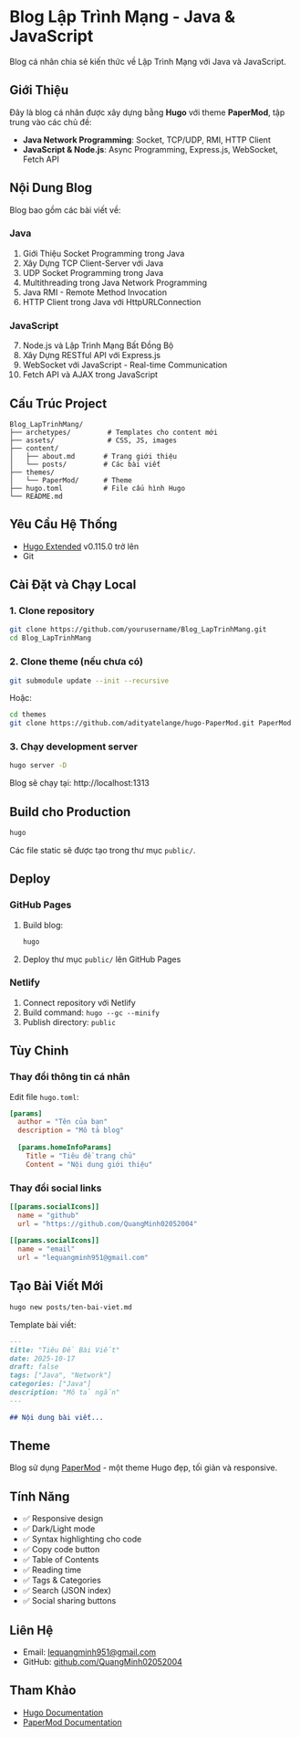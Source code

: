 # Blog Lập Trình Mạng - Java & JavaScript

Blog cá nhân chia sẻ kiến thức về Lập Trình Mạng với Java và JavaScript.

## Giới Thiệu

Đây là blog cá nhân được xây dựng bằng **Hugo** với theme **PaperMod**, tập trung vào các chủ đề:

- **Java Network Programming**: Socket, TCP/UDP, RMI, HTTP Client
- **JavaScript & Node.js**: Async Programming, Express.js, WebSocket, Fetch API

## Nội Dung Blog

Blog bao gồm các bài viết về:

### Java
1. Giới Thiệu Socket Programming trong Java
2. Xây Dựng TCP Client-Server với Java
3. UDP Socket Programming trong Java
4. Multithreading trong Java Network Programming
5. Java RMI - Remote Method Invocation
6. HTTP Client trong Java với HttpURLConnection

### JavaScript
7. Node.js và Lập Trình Mạng Bất Đồng Bộ
8. Xây Dựng RESTful API với Express.js
9. WebSocket với JavaScript - Real-time Communication
10. Fetch API và AJAX trong JavaScript

## Cấu Trúc Project

```
Blog_LapTrinhMang/
├── archetypes/         # Templates cho content mới
├── assets/             # CSS, JS, images
├── content/
│   ├── about.md       # Trang giới thiệu
│   └── posts/         # Các bài viết
├── themes/
│   └── PaperMod/      # Theme
├── hugo.toml          # File cấu hình Hugo
└── README.md
```

## Yêu Cầu Hệ Thống

- [Hugo Extended](https://gohugo.io/installation/) v0.115.0 trở lên
- Git

## Cài Đặt và Chạy Local

### 1. Clone repository

```bash
git clone https://github.com/yourusername/Blog_LapTrinhMang.git
cd Blog_LapTrinhMang
```

### 2. Clone theme (nếu chưa có)

```bash
git submodule update --init --recursive
```

Hoặc:

```bash
cd themes
git clone https://github.com/adityatelange/hugo-PaperMod.git PaperMod
```

### 3. Chạy development server

```bash
hugo server -D
```

Blog sẽ chạy tại: http://localhost:1313

## Build cho Production

```bash
hugo
```

Các file static sẽ được tạo trong thư mục `public/`.

## Deploy

### GitHub Pages

1. Build blog:
   ```bash
   hugo
   ```

2. Deploy thư mục `public/` lên GitHub Pages

### Netlify

1. Connect repository với Netlify
2. Build command: `hugo --gc --minify`
3. Publish directory: `public`

## Tùy Chỉnh

### Thay đổi thông tin cá nhân

Edit file `hugo.toml`:

```toml
[params]
  author = "Tên của bạn"
  description = "Mô tả blog"
  
  [params.homeInfoParams]
    Title = "Tiêu đề trang chủ"
    Content = "Nội dung giới thiệu"
```

### Thay đổi social links

```toml
[[params.socialIcons]]
  name = "github"
  url = "https://github.com/QuangMinh02052004"
  
[[params.socialIcons]]
  name = "email"
  url = "lequangminh951@gmail.com"
```

## Tạo Bài Viết Mới

```bash
hugo new posts/ten-bai-viet.md
```

Template bài viết:

```markdown
---
title: "Tiêu Đề Bài Viết"
date: 2025-10-17
draft: false
tags: ["Java", "Network"]
categories: ["Java"]
description: "Mô tả ngắn"
---

## Nội dung bài viết...
```

## Theme

Blog sử dụng [PaperMod](https://github.com/adityatelange/hugo-PaperMod) - một theme Hugo đẹp, tối giản và responsive.

## Tính Năng

- ✅ Responsive design
- ✅ Dark/Light mode
- ✅ Syntax highlighting cho code
- ✅ Copy code button
- ✅ Table of Contents
- ✅ Reading time
- ✅ Tags & Categories
- ✅ Search (JSON index)
- ✅ Social sharing buttons


## Liên Hệ

- Email: lequangminh951@gmail.com
- GitHub: [github.com/QuangMinh02052004](https://github.com)

## Tham Khảo

- [Hugo Documentation](https://gohugo.io/documentation/)
- [PaperMod Documentation](https://github.com/adityatelange/hugo-PaperMod/wiki)
